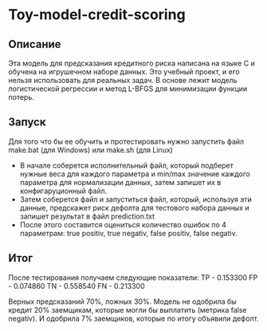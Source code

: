 # Toy-model-credit-scoring
## Описание
Эта модель для предсказания кредитного риска написана на языке С и обучена на игрушечном наборе данных. Это учебный проект, и его нельзя использовать для реальных задач. В основе лежит модель логистической регрессии и метод L-BFGS для минимизации функции потерь. 

## Запуск
Для того что бы ее обучить и протестировать нужно запустить файл make.bat (для Windows) или make.sh (для Linux)
- В начале соберется исполнительный файл, который подберет нужные веса для каждого параметра и min/max значение каждого параметра для нормализации данных, затем запишет их в конфигаруционный файл.
- Затем соберется файл и запуститься файл, который, используя эти данные, предскажет риск дефолта для тестового набора данных и запишет результат в файл prediction.txt
- После этого составится оцениться количество ошибок по 4 параметрам: true positiv, true negativ, false positiv, false negativ.
 
## Итог
После тестирования получаем следующие показатели:
TP - 0.153300
FP - 0.074860
TN - 0.558540
FN - 0.213300

Верных предсказаний 70%, ложных 30%. Модель не одобрила бы кредит 20% заемщикам, которые могли бы выплатить (метрика false negativ). И одобрила 7% заемщиков, которые по итогу объявили дефолт.
